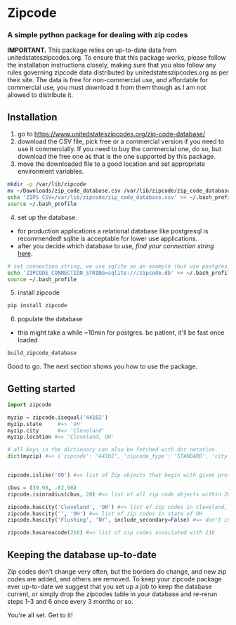 # Zipcode
### A simple python package for dealing with zip codes

**IMPORTANT.** This package relies on up-to-date data from
unitedstateszipcodes.org. To ensure that this package works, please follow the
installation instructions closely, making sure that you also follow any rules
governing zipcode data distributed by unitedstateszipcodes.org as per their
site. The data is free for non-commercial use, and affordable for commercial
use, you must download it from them though as I am not allowed to distribute it.

## Installation

1. go to https://www.unitedstateszipcodes.org/zip-code-database/
2. download the CSV file, pick free or a commercial version if you need to use
   it commercially. If you need to buy the commercial one, do so, but download
   the free one as that is the one supported by this package.
3. move the downloaded file to a good location and set appropriate environment
   variables.
```bash
mkdir -p /var/lib/zipcode
mv ~/Downloads/zip_code_database.csv /var/lib/zipcode/zip_code_database.csv
echo 'ZIPS_CSV=/var/lib/zipcode/zip_code_database.csv' >> ~/.bash_profile
source ~/.bash_profile
```
4. set up the database.
  - for production applications a relational database like
   postgresql is recommended! sqlite is acceptable for lower use applications. 
 - after you decide which database to use, *find your connection string*
   [here](http://docs.sqlalchemy.org/en/latest/core/engines.html#sqlalchemy.create_engine).
```bash
# set connection string, we use sqlite as an example (but use postgres in production!)
echo 'ZIPCODE_CONNECTION_STRING=sqlite:///zipcode.db' >> ~/.bash_profile
source ~/.bash_profile
```
5. install zipcode
```bash
pip install zipcode
```
6. populate the database
  - this might take a while ~10min for postgres. be patient, it'll be fast once loaded
```bash
build_zipcode_database
```
Good to go. The next section shows you how to use the package.

## Getting started

```py
import zipcode

myzip = zipcode.isequal('44102')
myzip.state     #=> 'OH'
myzip.city      #=> 'Cleveland'
myzip.location #=> 'Cleveland, OH'

# all keys in the dictionary can also be fetched with dot notation.
dict(myzip) #=> {'zipcode': '44102', 'zipcode_type': 'STANDARD', 'city': 'Cleveland', 'state': 'OH', 'timezone': 'America/New_York', 'lat': 41.48, 'lng': -81.74, 'county': 'Cuyahoga County', 'location': 'Cleveland, OH', 'decommissioned': True, 'population': 31930, 'area_codes': ['216'], 'secondary_cities': []} 


zipcode.islike('00') #=> list of Zip objects that begin with given prefix.

cbus = (39.98, -82.98)
zipcode.isinradius(cbus, 20) #=> list of all zip code objects within 20 miles of 'cbus'

zipcode.hascity('Cleveland', 'OH') #=> list of zip codes in Cleveland, OH
zipcode.hascity('', 'OH') #=> list of zip codes in state of OH
zipcode.hascity('Flushing', 'NY', include_secondary=False) #=> don't include zips where flushing is a secondary city

zipcode.hasareacode(216) #=> list of zip codes associated with 216 
```

## Keeping the database up-to-date

Zip codes don't change very often, but the borders do change, and new zip codes
are added, and others are removed. To keep your zipcode package ever up-to-date
we suggest that you set up a job to keep the database current, or simply drop
the zipcodes table in your database and re-rerun steps 1-3 and 6 once every 3
months or so.

You're all set.  Get to it!
